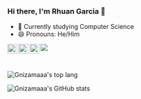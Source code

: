 ### Hi there, I'm Rhuan Garcia 👋

- 🌱 Currently studying Computer Science
- 😄 Pronouns: He/Him

<a href="https://www.instagram.com/gnizamaaa/">
  <img align="left" alt="Rhuan's Instagram" width="22px" src="https://raw.githubusercontent.com/hussainweb/hussainweb/main/icons/instagram.png" />
</a>
<a href="https://twitter.com/gnizamaaa">
  <img align="left" alt="Rhuan Garcia | Twitter" width="22px" src="https://raw.githubusercontent.com/peterthehan/peterthehan/master/assets/twitter.svg" />
</a>
<a href="https://www.linkedin.com/in/rhuan-garcia-de-assis-teixeira-00829023b/">
  <img align="left" alt="Rhuan's LinkedIN" width="22px" src="https://raw.githubusercontent.com/peterthehan/peterthehan/master/assets/linkedin.svg" />
</a>

![](https://visitor-badge.glitch.me/badge?page_id=gnizamaaa.gnizamaaa)

<br />

![Gnizamaaa's top lang](https://github-readme-stats.vercel.app/api/top-langs/?username=gnizamaaa&layout=compact&langs_count=7&theme=transparent)

![Gnizamaaa's GitHub stats](https://github-readme-stats.vercel.app/api?username=gnizamaaa&show_icons=true&theme=transparent)
<!--
**gnizamaaa/gnizamaaa** is a ✨ _special_ ✨ repository because its `README.md` (this file) appears on your GitHub profile.

Here are some ideas to get you started:

- 🔭 I’m currently working on ...
- 🌱 I’m currently learning ...
- 👯 I’m looking to collaborate on ...
- 🤔 I’m looking for help with ...
- 💬 Ask me about ...
- 📫 How to reach me: ...
- 😄 Pronouns: ...
- ⚡ Fun fact: ...
-->
